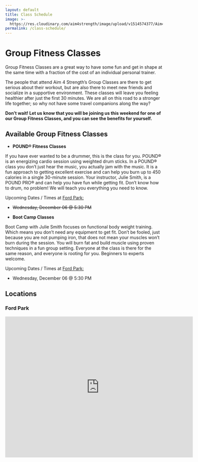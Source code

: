 ```yaml
---
layout: default
title: Class Schedule
image: >-
  https://res.cloudinary.com/aim4strength/image/upload/v1514574377/Aim4Strength-Boot-Camp.jpg
permalink: /class-schedule/
---
```

# Group Fitness Classes

Group Fitness Classes are a great way to have some fun and get in shape at the same time with a fraction of the cost of an individual personal trainer.

The people that attend Aim 4 Strength’s Group Classes are there to get serious about their workout, but are also there to meet new friends and socialize in a supportive environment. These classes will leave you feeling healthier after just the first 30 minutes. We are all on this road to a stronger life together; so why not have some travel companions along the way?

**Don’t wait! Let us know that you will be joining us this weekend for one of our Group Fitness Classes, and you can see the benefits for yourself.**

## **Available Group Fitness Classes**

* **POUND® Fitness Classes**

If you have ever wanted to be a drummer, this is the class for you. POUND® is an energizing cardio session using weighted drum sticks. In a POUND® class you don’t just hear the music, you actually jam with the music. It is a fun approach to getting excellent exercise and can help you burn up to 450 calories in a single 30-minute session.  Your instructor, Julie Smith, is a POUND PRO® and can help you have fun while getting fit.  Don’t know how to drum, no problem! We will teach you everything you need to know.

Upcoming Dates / Times at [Ford Park:](https://www.google.com/maps/place/Ford+Park/@34.0408581,-117.1684156,16.63z/data=!4m5!3m4!1s0x0:0x3c913a4773832e78!8m2!3d34.0436343!4d-117.1606654)

* ~~Wednesday, December 06 @ 5:30 PM~~


* **Boot Camp Classes**

Boot Camp with Julie Smith focuses on functional body weight training. Which means you don’t need any equipment to get fit. Don’t be fooled, just because you are not pumping iron, that does not mean your muscles won’t burn during the session. You will burn fat and build muscle using proven techniques in a fun group setting. Everyone at the class is there for the same reason, and everyone is rooting for you. Beginners to experts welcome.

Upcoming Dates / Times at [Ford Park:](https://www.google.com/maps/place/Ford+Park/@34.0408581,-117.1684156,16.63z/data=!4m5!3m4!1s0x0:0x3c913a4773832e78!8m2!3d34.0436343!4d-117.1606654)

* Wednesday, December 06 @ 5:30 PM

## Locations

### Ford Park

<div class="google-embed-map">

<div id="embedded-map-canvas" style="height: 100%; width: 100%; max-width: 100%;">

<p style="text-align: left;"><iframe style="border: 0px;" src="https://www.google.com/maps/embed?pb=!1m18!1m12!1m3!1d3224.268311923807!2d-117.16173428476682!3d34.04235202569861!2m3!1f0!2f0!3f0!3m2!1i1024!2i768!4f13.1!3m3!1m2!1s0x80db56086c8c66e5%3A0x5c9681b009f666a9!2s1355+E+Redlands+Blvd%2C+Redlands%2C+CA+92374!5e1!3m2!1sen!2sus!4v1496431240884" width="600" height="450" frameborder="0" allowfullscreen="allowfullscreen"></iframe></p></div></div>
